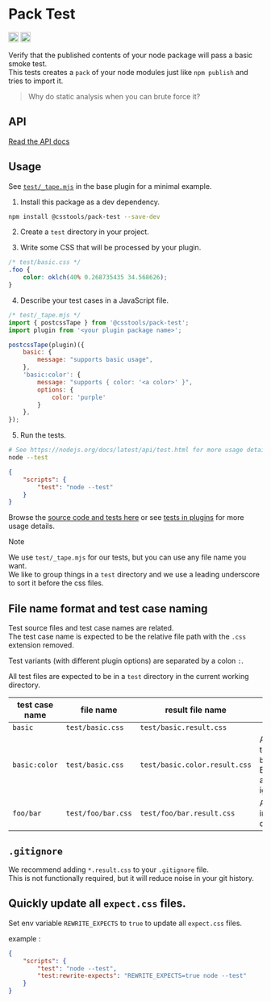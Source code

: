 # Pack Test

[<img alt="npm version" src="https://img.shields.io/npm/v/@csstools/pack-test.svg" height="20">][npm-url]
[<img alt="Build Status" src="https://github.com/csstools/postcss-plugins/workflows/test/badge.svg" height="20">][cli-url]

Verify that the published contents of your node package will pass a basic smoke test.  
This tests creates a `pack` of your node modules just like `npm publish` and tries to import it.

> Why do static analysis when you can brute force it?

## API

[Read the API docs](./docs/pack-test.md)

## Usage

See [`test/_tape.mjs`](https://github.com/csstools/postcss-plugins/blob/main/plugins/postcss-base-plugin/test/_tape.mjs) in the base plugin for a minimal example.

1. Install this package as a dev dependency.

```bash
npm install @csstools/pack-test --save-dev
```

2. Create a `test` directory in your project.

3. Write some CSS that will be processed by your plugin.

```css
/* test/basic.css */
.foo {
	color: oklch(40% 0.268735435 34.568626);
}
```

4. Describe your test cases in a JavaScript file.

```js
/* test/_tape.mjs */
import { postcssTape } from '@csstools/pack-test';
import plugin from '<your plugin package name>';

postcssTape(plugin)({
	basic: {
		message: "supports basic usage",
	},
	'basic:color': {
		message: "supports { color: '<a color>' }",
		options: {
			color: 'purple'
		}
	},
});
```

5. Run the tests.

```sh
# See https://nodejs.org/docs/latest/api/test.html for more usage details.
node --test
```

```json
{
	"scripts": {
		"test": "node --test"
	}
}
```

Browse the [source code and tests here](https://github.com/csstools/postcss-plugins/tree/main/packages/pack-test) or see [tests in plugins](https://github.com/csstools/postcss-plugins/tree/main/plugins) for more usage details.

> [!NOTE]
> We use `test/_tape.mjs` for our tests, but you can use any file name you want.  
> We like to group things in a `test` directory and we use a leading underscore to sort it before the css files.

## File name format and test case naming

Test source files and test case names are related.  
The test case name is expected to be the relative file path with the `.css` extension removed.

Test variants (with different plugin options) are separated by a colon `:`.

All test files are expected to be in a `test` directory in the current working directory.

| test case name | file name | result file name | notes |
| --- | --- | --- | --- |
| `basic` | `test/basic.css` | `test/basic.result.css` | |
| `basic:color` | `test/basic.css` | `test/basic.color.result.css` | A variant test for `basic`. Everything after `:` is ignored. |
| `foo/bar` | `test/foo/bar.css` | `test/foo/bar.result.css` | A test file in a directory |

## `.gitignore`

We recommend adding `*.result.css` to your `.gitignore` file.  
This is not functionally required, but it will reduce noise in your git history.

## Quickly update all `expect.css` files.

Set env variable `REWRITE_EXPECTS` to `true` to update all `expect.css` files.

example :

```json
{
	"scripts": {
		"test": "node --test",
		"test:rewrite-expects": "REWRITE_EXPECTS=true node --test"
	}
}
```

[cli-url]: https://github.com/csstools/postcss-plugins/actions/workflows/test.yml?query=workflow/test
[npm-url]: https://www.npmjs.com/package/@csstools/pack-test
